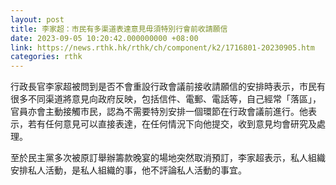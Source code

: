 ```yaml
---
layout: post
title: 李家超：市民有多渠道表達意見毋須特別行會前收請願信
date: 2023-09-05 10:20:42.000000000 +08:00
link: https://news.rthk.hk/rthk/ch/component/k2/1716801-20230905.htm
categories: rthk
---
```


行政長官李家超被問到是否不會重設行政會議前接收請願信的安排時表示，市民有很多不同渠道將意見向政府反映，包括信件、電郵、電話等，自己經常「落區」，官員亦會主動接觸市民，認為不需要特別安排一個環節在行政會議前進行。他表示，若有任何意見可以直接表達，在任何情況下向他提交，收到意見均會研究及處理。

至於民主黨多次被原訂舉辦籌款晚宴的場地突然取消預訂，李家超表示，私人組織安排私人活動，是私人組織的事，他不評論私人活動的事宜。
